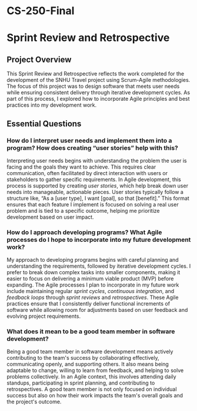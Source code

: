 # CS-250-Final

# Sprint Review and Retrospective

## Project Overview

This Sprint Review and Retrospective reflects the work completed for the development of the SNHU Travel project using Scrum-Agile methodologies. The focus of this project was to design software that meets user needs while ensuring consistent delivery through iterative development cycles. As part of this process, I explored how to incorporate Agile principles and best practices into my development work. 

## Essential Questions

### How do I interpret user needs and implement them into a program? How does creating “user stories” help with this?

Interpreting user needs begins with understanding the problem the user is facing and the goals they want to achieve. This requires clear communication, often facilitated by direct interaction with users or stakeholders to gather specific requirements. In Agile development, this process is supported by creating *user stories*, which help break down user needs into manageable, actionable pieces. User stories typically follow a structure like, “As a [user type], I want [goal], so that [benefit].” This format ensures that each feature I implement is focused on solving a real user problem and is tied to a specific outcome, helping me prioritize development based on user impact.

### How do I approach developing programs? What Agile processes do I hope to incorporate into my future development work?

My approach to developing programs begins with careful planning and understanding the requirements, followed by iterative development cycles. I prefer to break down complex tasks into smaller components, making it easier to focus on delivering a minimum viable product (MVP) before expanding. The Agile processes I plan to incorporate in my future work include maintaining regular *sprint cycles*, *continuous integration*, and *feedback loops* through *sprint reviews* and *retrospectives*. These Agile practices ensure that I consistently deliver functional increments of software while allowing room for adjustments based on user feedback and evolving project requirements.

### What does it mean to be a good team member in software development?

Being a good team member in software development means actively contributing to the team's success by collaborating effectively, communicating openly, and supporting others. It also means being adaptable to change, willing to learn from feedback, and helping to solve problems collectively. In an Agile context, this involves attending daily standups, participating in sprint planning, and contributing to retrospectives. A good team member is not only focused on individual success but also on how their work impacts the team's overall goals and the project's outcome.

